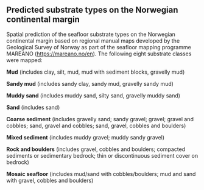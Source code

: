 ## Predicted substrate types on the Norwegian continental margin

Spatial prediction of the seafloor substrate types on the Norwegian continental margin based on regional manual maps developed by the Geological Survey of Norway as part of the seafloor mapping programme MAREANO (https://mareano.no/en). The following eight substrate classes were mapped:

**Mud** (includes clay, silt, mud, mud with sediment blocks, gravelly mud)

**Sandy mud** (includes sandy clay, sandy mud, gravelly sandy mud)

**Muddy sand** (includes muddy sand, silty sand, gravelly muddy sand)

**Sand** (includes sand)

**Coarse sediment** (includes gravelly sand; sandy gravel; gravel; gravel and cobbles; sand, gravel and         cobbles; sand, gravel, cobbles and boulders)

**Mixed sediment** (includes muddy gravel; muddy sandy gravel)

**Rock and boulders** (includes gravel, cobbles and boulders; compacted sediments or sedimentary bedrock;       thin or discontinuous sediment cover on bedrock)

**Mosaic seafloor** (includes mud/sand with cobbles/boulders; mud and sand with gravel, cobbles and             boulders)

